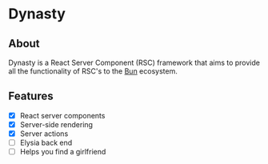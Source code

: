 # Dynasty

## About

Dynasty is a React Server Component (RSC) framework that aims to provide all the functionality of RSC's to the [Bun](https://bun.sh) ecosystem.

## Features

- [x] React server components
- [x] Server-side rendering
- [x] Server actions
- [ ] Elysia back end
- [ ] Helps you find a girlfriend
